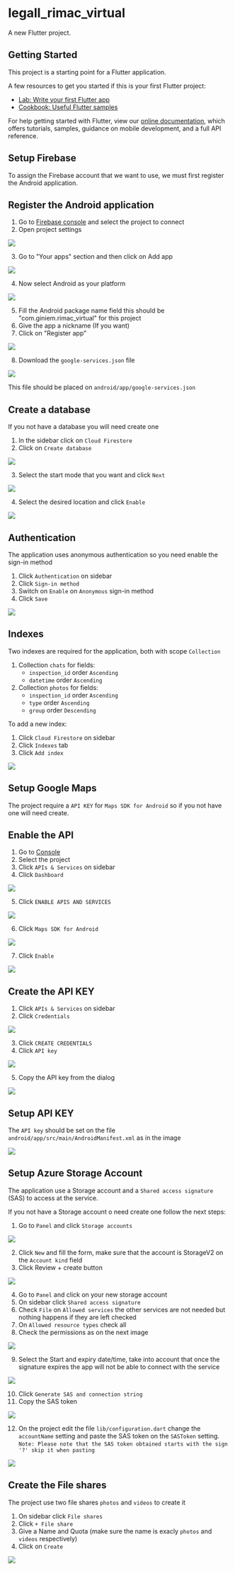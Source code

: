 # legall_rimac_virtual

A new Flutter project.

## Getting Started

This project is a starting point for a Flutter application.

A few resources to get you started if this is your first Flutter project:

- [Lab: Write your first Flutter app](https://flutter.dev/docs/get-started/codelab)
- [Cookbook: Useful Flutter samples](https://flutter.dev/docs/cookbook)

For help getting started with Flutter, view our
[online documentation](https://flutter.dev/docs), which offers tutorials,
samples, guidance on mobile development, and a full API reference.

## Setup Firebase

To assign the Firebase account that we want to use, we must first register the Android application.

## Register the Android application
1. Go to [Firebase console](https://console.firebase.google.com/) and select the project to connect
2. Open project settings

![](.README_images/4b3d69d.png)

3. Go to "Your apps" section and then click on Add app

![](.README_images/d0d8d15.png)

4. Now select Android as your platform

![](.README_images/75b92a4.png)

5. Fill the Android package name field this should be "com.giniem.rimac_virtual" for this project
6. Give the app a nickname (If you want)
7. Click on "Register app"

![](.README_images/570322a.png)

8. Download the `google-services.json` file

![](.README_images/0ad5ecc.png)

This file should be placed on `android/app/google-services.json`

## Create a database
If you not have a database you will need create one

1. In the sidebar click on `Cloud Firestore`
2. Click on `Create database`

![](.README_images/268d5f2.png)

3. Select the start mode that you want and click `Next`

![](.README_images/68764fe.png)

4. Select the desired location and click `Enable`

![](.README_images/4023314.png)


## Authentication
The application uses anonymous authentication so you need enable the sign-in method

1. Click `Authentication` on sidebar
2. Click `Sign-in method`
3. Switch on `Enable` on `Anonymous` sign-in method
4. Click `Save`

![](.README_images/09b0191.png)

## Indexes
Two indexes are required for the application, both with scope `Collection`

1. Collection `chats` for fields:
    - `inspection_id` order `Ascending`
    - `datetime` order `Ascending`
2. Collection `photos` for fields:
    - `inspection_id` order `Ascending`
    - `type` order `Ascending`
    - `group` order `Descending`

To add a new index:

1. Click `Cloud Firestore` on sidebar
2. Click `Indexes` tab
3. Click `Add index`

![](.README_images/e8d0dbc.png)


## Setup Google Maps

The project require a `API KEY` for `Maps SDK for Android` so if you not have one will need create.

## Enable the API
1. Go to [Console](https://console.cloud.google.com/)
2. Select the project
3. Click `APIs & Services` on sidebar
4. Click `Dashboard`

![](.README_images/b7ad0ba.png)

5. Click `ENABLE APIS AND SERVICES`

![](.README_images/a35a41e.png)

6. Click `Maps SDK for Android`

![](.README_images/f51dff4.png)

7. Click `Enable`

![](.README_images/6337e37.png)

## Create the API KEY

1. Click `APIs & Services` on sidebar
2. Click `Credentials`

![](.README_images/1aeebce.png)

3. Click `CREATE CREDENTIALS`
4. Click `API key`

![](.README_images/6a1d80b.png)

5. Copy the API key from the dialog

![](.README_images/4a7cdf4.png)

## Setup API KEY

The `API key` should be set on the file `android/app/src/main/AndroidManifest.xml` as in the image

![](.README_images/1aac873.png)

## Setup Azure Storage Account

The application use a Storage account and a `Shared access signature` (SAS) to access at the service.

If you not have a Storage account o need create one follow the next steps:

1. Go to `Panel` and click `Storage accounts`

![](.README_images/c5f272e.png)

2. Click `New` and fill the form, make sure that the account is StorageV2 on the `Account kind` field
3. Click Review + create button

![](.README_images/a2789d3.png)

4. Go to `Panel` and click on your new storage account
5. On sidebar click `Shared access signature`
6. Check `File` on `Allowed services` the other services are not needed but nothing happens if they are left checked
7. On `Allowed resource types` check all
8. Check the permissions as on the next image

![](.README_images/22e321d.png)

9. Select the Start and expiry date/time, take into account that once the signature expires the app will not be able to connect with the service

![](.README_images/d9135b1.png)

10. Click `Generate SAS and connection string`
11. Copy the SAS token

![](.README_images/0deccb4.png)

12. On the project edit the file `lib/configuration.dart` change the `accountName` setting and paste the SAS token on the `SASToken` setting.
`Note: Please note that the SAS token obtained starts with the sign '?' skip it when pasting`

![](.README_images/908b3c6.png)

## Create the File shares
The project use two file shares `photos` and `videos` to create it

1. On sidebar click `File shares`
2. Click `+ File share`
3. Give a Name and Quota (make sure the name is exacly `photos` and `videos` respectively)
4. Click on `Create`

![](.README_images/5714078.png)





